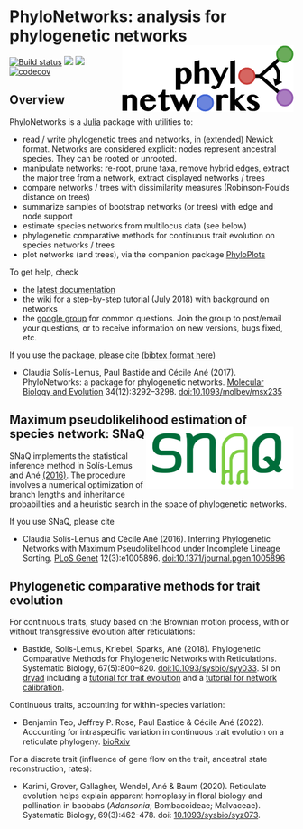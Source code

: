 # PhyloNetworks: analysis for phylogenetic networks <img src="docs/src/logo_text.png" align=right>

[![Build status](https://github.com/crsl4/PhyloNetworks.jl/workflows/CI/badge.svg?branch=master)](https://github.com/crsl4/PhyloNetworks.jl/actions/workflows/ci.yml)
[![](https://img.shields.io/badge/docs-stable-blue.svg)](https://crsl4.github.io/PhyloNetworks.jl/stable)
[![](https://img.shields.io/badge/docs-dev-blue.svg)](https://crsl4.github.io/PhyloNetworks.jl/dev)
[![codecov](https://codecov.io/gh/crsl4/PhyloNetworks.jl/branch/master/graph/badge.svg)](https://codecov.io/gh/crsl4/PhyloNetworks.jl)

## Overview

PhyloNetworks is a [Julia](http://julialang.org) package with utilities to:
- read / write phylogenetic trees and networks,
  in (extended) Newick format.
  Networks are considered explicit: nodes represent ancestral species.
  They can be rooted or unrooted.
- manipulate networks: re-root, prune taxa, remove hybrid edges,
  extract the major tree from a network, extract displayed networks / trees
- compare networks / trees with dissimilarity measures
  (Robinson-Foulds distance on trees)
- summarize samples of bootstrap networks (or trees)
  with edge and node support
- estimate species networks from multilocus data (see below)
- phylogenetic comparative methods for continuous trait evolution
  on species networks / trees
- plot networks (and trees), via the companion package
  [PhyloPlots](https://github.com/cecileane/PhyloPlots.jl)

To get help, check

- the [latest documentation](https://crsl4.github.io/PhyloNetworks.jl/dev)
- the [wiki](https://github.com/crsl4/PhyloNetworks.jl/wiki) for a step-by-step tutorial
  (July 2018) with background on networks
- the [google group](https://groups.google.com/forum/#!forum/phylonetworks-users)
  for common questions. Join the group to post/email your questions,
  or to receive information on new versions, bugs fixed, etc.

If you use the package, please cite ([bibtex format here](CITATION.bib))

- Claudia Sol&iacute;s-Lemus, Paul Bastide and C&eacute;cile An&eacute; (2017).
  PhyloNetworks: a package for phylogenetic networks.
  [Molecular Biology and Evolution](https://academic.oup.com/mbe/article/doi/10.1093/molbev/msx235/4103410/PhyloNetworks-a-package-for-phylogenetic-networks?guestAccessKey=230afceb-df28-4160-832d-aa7c73f86369)
  34(12):3292–3298.
  [doi:10.1093/molbev/msx235](https://doi.org/10.1093/molbev/msx235)

## Maximum pseudolikelihood estimation of species network: SNaQ <img src="docs/src/snaq.png" align=right title="SNaQ logo" width=262.5 height=111>
<!-- ![SNaQ logo](http://pages.stat.wisc.edu/~claudia/Images/snaq.png)
original size: 525px × 222px-->

SNaQ implements the statistical inference method in Sol&iacute;s-Lemus and An&eacute;
[(2016)](http://journals.plos.org/plosgenetics/article?id=10.1371/journal.pgen.1005896).
The procedure involves a
numerical optimization of branch lengths and inheritance probabilities
and a heuristic search in the space of phylogenetic
networks.

If you use SNaQ, please cite

- Claudia Sol&iacute;s-Lemus and C&eacute;cile An&eacute; (2016).
  Inferring Phylogenetic Networks with Maximum Pseudolikelihood under Incomplete Lineage Sorting.
  [PLoS Genet](http://journals.plos.org/plosgenetics/article?id=10.1371/journal.pgen.1005896)
  12(3):e1005896.
  [doi:10.1371/journal.pgen.1005896](https://doi.org/10.1371/journal.pgen.1005896)

## Phylogenetic comparative methods for trait evolution

For continuous traits, study based on the Brownian motion process,
with or without transgressive evolution after reticulations:

- Bastide, Solís-Lemus, Kriebel, Sparks, Ané (2018).
  Phylogenetic Comparative Methods for Phylogenetic Networks with Reticulations.
  Systematic Biology, 67(5):800–820.
  [doi:10.1093/sysbio/syy033](https://doi.org/10.1093/sysbio/syy033).
  SI on [dryad](http://dx.doi.org/10.5061/dryad.nt2g6)
  including a [tutorial for trait evolution](https://datadryad.org/bitstream/handle/10255/dryad.177752/xiphophorus_PCM_analysis.html?sequence=1)
  and a [tutorial for network calibration](https://datadryad.org/bitstream/handle/10255/dryad.177754/xiphophorus_networks_calibration.html?sequence=1).

Continuous traits, accounting for within-species variation:

- Benjamin Teo, Jeffrey P. Rose, Paul Bastide & Cécile Ané (2022).
  Accounting for intraspecific variation in continuous trait evolution
  on a reticulate phylogeny.
  [bioRxiv](https://doi.org/10.1101/2022.05.12.490814)

For a discrete trait (influence of gene flow on the trait,
ancestral state reconstruction, rates):

- Karimi, Grover, Gallagher, Wendel, Ané & Baum (2020). Reticulate evolution
  helps explain apparent homoplasy in floral biology and pollination in baobabs
  (*Adansonia*; Bombacoideae; Malvaceae).
  Systematic Biology,
  69(3):462-478. doi: [10.1093/sysbio/syz073](https://academic.oup.com/sysbio/advance-article/doi/10.1093/sysbio/syz073/5613901?guestAccessKey=a32e7dd3-27fd-4a13-b171-7ff5d6da0e01).
